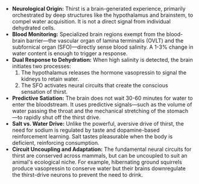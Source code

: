 - **Neurological Origin:** Thirst is a brain-generated experience, primarily orchestrated by deep structures like the hypothalamus and brainstem, to compel water acquisition. It is not a direct signal from individual dehydrated cells.
- **Blood Monitoring:** Specialized brain regions exempt from the blood-brain barrier—the vascular organ of lamina terminalis (OVLT) and the subfornical organ (SFO)—directly sense blood salinity. A 1-3% change in water content is enough to trigger a response.
- **Dual Response to Dehydration:** When high salinity is detected, the brain initiates two processes:
    1.  The hypothalamus releases the hormone vasopressin to signal the kidneys to retain water.
    2.  The SFO activates neural circuits that create the conscious sensation of thirst.
- **Predictive Satiation:** The brain does not wait 30-60 minutes for water to enter the bloodstream. It uses predictive signals—such as the volume of water passing the throat and the mechanical stretching of the stomach—to rapidly shut off the thirst drive.
- **Salt vs. Water Drive:** Unlike the powerful, aversive drive of thirst, the need for sodium is regulated by taste and dopamine-based reinforcement learning. Salt tastes pleasurable when the body is deficient, reinforcing consumption.
- **Circuit Uncoupling and Adaptation:** The fundamental neural circuits for thirst are conserved across mammals, but can be uncoupled to suit an animal's ecological niche. For example, hibernating ground squirrels produce vasopressin to conserve water but their brains downregulate the thirst-drive neurons to prevent the need to drink.
